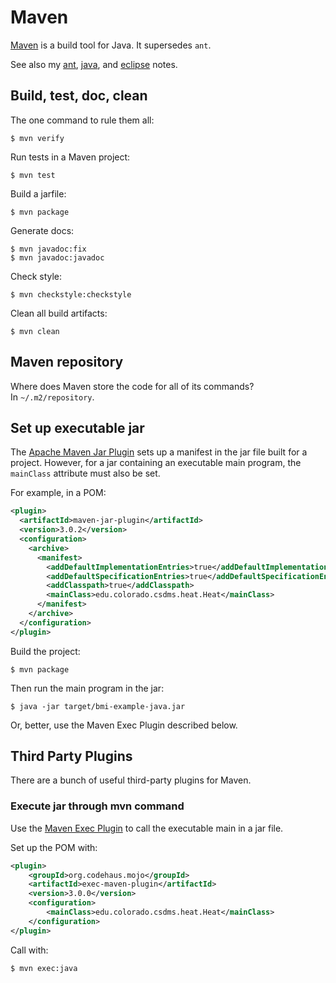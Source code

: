 # Maven

[Maven](https://maven.apache.org/)
is a build tool for Java.
It supersedes `ant`.

See also my [ant](./ant.md), [java](./java.md), and [eclipse](./eclipse.md) notes.


## Build, test, doc, clean

The one command to rule them all:

    $ mvn verify

Run tests in a Maven project:
```
$ mvn test
```
Build a jarfile:
```
$ mvn package
```
Generate docs:
```
$ mvn javadoc:fix
$ mvn javadoc:javadoc
```
Check style:
```
$ mvn checkstyle:checkstyle
```
Clean all build artifacts:

    $ mvn clean


## Maven repository

Where does Maven store the code for all of its commands?  
In `~/.m2/repository`.


## Set up executable jar

The [Apache Maven Jar Plugin](https://maven.apache.org/plugins/maven-jar-plugin/index.html)
sets up a manifest in the jar file built for a project.
However, for a jar containing an executable main program,
the `mainClass` attribute must also be set.

For example, in a POM:
```xml
<plugin>
  <artifactId>maven-jar-plugin</artifactId>
  <version>3.0.2</version>
  <configuration>
    <archive>
      <manifest>
        <addDefaultImplementationEntries>true</addDefaultImplementationEntries>
        <addDefaultSpecificationEntries>true</addDefaultSpecificationEntries>
        <addClasspath>true</addClasspath>
        <mainClass>edu.colorado.csdms.heat.Heat</mainClass>
      </manifest>
    </archive>
  </configuration>
</plugin>
```

Build the project:

    $ mvn package

Then run the main program in the jar:

    $ java -jar target/bmi-example-java.jar

Or, better, use the Maven Exec Plugin described below.


## Third Party Plugins

There are a bunch of useful third-party plugins for Maven.

### Execute jar through mvn command

Use the [Maven Exec Plugin](http://www.mojohaus.org/exec-maven-plugin/index.html)
to call the executable main in a jar file.

Set up the POM with:
```xml
<plugin>
    <groupId>org.codehaus.mojo</groupId>
    <artifactId>exec-maven-plugin</artifactId>
    <version>3.0.0</version>
    <configuration>
        <mainClass>edu.colorado.csdms.heat.Heat</mainClass>
    </configuration>
</plugin>
```

Call with:

    $ mvn exec:java

